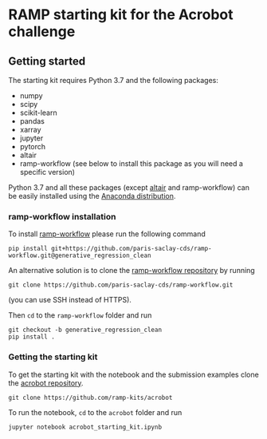 # RAMP starting kit for the Acrobot challenge

## Getting started

The starting kit requires Python 3.7 and the following packages:

- numpy
- scipy
- scikit-learn
- pandas
- xarray
- jupyter
- pytorch
- altair
- ramp-workflow (see below to install this package as you will need a specific version)

Python 3.7 and all these packages (except [altair](https://altair-viz.github.io/getting_started/installation.html) and ramp-workflow) can be easily installed using the [Anaconda distribution](https://www.anaconda.com/distribution/).


### ramp-workflow installation
To install [ramp-workflow](https://github.com/paris-saclay-cds/ramp-workflow) please run the following command
```
pip install git+https://github.com/paris-saclay-cds/ramp-workflow.git@generative_regression_clean
```

An alternative solution is to clone the [ramp-workflow repository](https://github.com/paris-saclay-cds/ramp-workflow) by running
```
git clone https://github.com/paris-saclay-cds/ramp-workflow.git
```
(you can use SSH instead of HTTPS).

Then `cd` to the `ramp-workflow` folder and run
```
git checkout -b generative_regression_clean
pip install .
```

### Getting the starting kit

To get the starting kit with the notebook and the submission examples clone the [acrobot repository](https://github.com/ramp-kits/acrobot).
```
git clone https://github.com/ramp-kits/acrobot
```

To run the notebook, `cd` to the `acrobot` folder and run
```
jupyter notebook acrobot_starting_kit.ipynb
```
